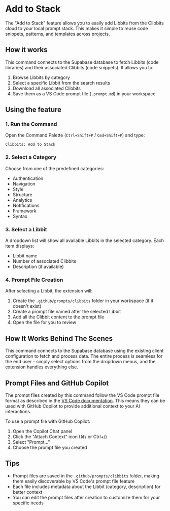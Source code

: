 # Add to Stack

The "Add to Stack" feature allows you to easily add Libbits from the Clibbits cloud to your local prompt stack. This makes it simple to reuse code snippets, patterns, and templates across projects.

## How it works

This command connects to the Supabase database to fetch Libbits (code libraries) and their associated Clibbits (code snippets). It allows you to:

1. Browse Libbits by category
2. Select a specific Libbit from the search results
3. Download all associated Clibbits
4. Save them as a VS Code prompt file (`.prompt.md`) in your workspace

## Using the feature

### 1. Run the Command

Open the Command Palette (`Ctrl+Shift+P` / `Cmd+Shift+P`) and type:
```
Clibbits: Add to Stack
```

### 2. Select a Category

Choose from one of the predefined categories:
- Authentication
- Navigation
- Style
- Structure
- Analytics
- Notifications
- Framework
- Syntax

### 3. Select a Libbit

A dropdown list will show all available Libbits in the selected category. Each item displays:
- Libbit name
- Number of associated Clibbits
- Description (if available)

### 4. Prompt File Creation

After selecting a Libbit, the extension will:
1. Create the `.github/prompts/clibbits` folder in your workspace (if it doesn't exist)
2. Create a prompt file named after the selected Libbit
3. Add all the Clibbit content to the prompt file
4. Open the file for you to review

## How It Works Behind The Scenes

This command connects to the Supabase database using the existing client configuration to fetch and process data. The entire process is seamless for the end user - simply select options from the dropdown menus, and the extension handles everything else.

## Prompt Files and GitHub Copilot

The prompt files created by this command follow the VS Code prompt file format as described in the [VS Code documentation](https://code.visualstudio.com/docs/copilot/copilot-customization#_reusable-prompt-files-experimental). This means they can be used with GitHub Copilot to provide additional context to your AI interactions.

To use a prompt file with GitHub Copilot:
1. Open the Copilot Chat panel
2. Click the "Attach Context" icon (⌘/ or Ctrl+/)
3. Select "Prompt..."
4. Choose the prompt file you created

## Tips

- Prompt files are saved in the `.github/prompts/clibbits` folder, making them easily discoverable by VS Code's prompt file feature
- Each file includes metadata about the Libbit (category, description) for better context
- You can edit the prompt files after creation to customize them for your specific needs
